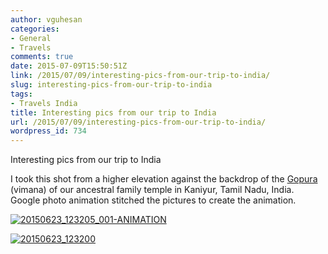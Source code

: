 ```yaml
---
author: vguhesan
categories:
- General
- Travels
comments: true
date: 2015-07-09T15:50:51Z
link: /2015/07/09/interesting-pics-from-our-trip-to-india/
slug: interesting-pics-from-our-trip-to-india
tags:
- Travels India
title: Interesting pics from our trip to India
url: /2015/07/09/interesting-pics-from-our-trip-to-india/
wordpress_id: 734
---
```


Interesting pics from our trip to India

I took this shot from a higher elevation against the backdrop of the [Gopura](https://www.google.com/search?q=citadel&ie=utf-8&oe=utf-8#q=What+is+Gopura) (vimana) of our ancestral family temple in Kaniyur, Tamil Nadu, India. Google photo animation stitched the pictures to create the animation.

[![20150623_123205_001-ANIMATION](/img/2015/07/20150623_123205_001-animation.gif)](/img/2015/07/20150623_123205_001-animation.gif)

[![20150623_123200](/img/2015/07/20150623_123200.jpg?w=1024)](/img/2015/07/20150623_123200.jpg)
